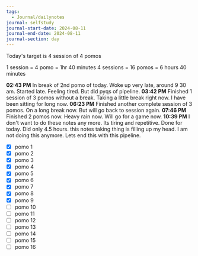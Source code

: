 ```yaml
---
tags:
  - Journal/dailynotes
journal: selfstudy
journal-start-date: 2024-08-11
journal-end-date: 2024-08-11
journal-section: day
---
```

Today's target is 4 session of 4 pomos

1 session = 4 pomo = 1hr 40 minutes
4 sessions = 16 pomos = 6 hours 40 minutes

**02:43 PM** In break of 2nd pomo of today. Woke up very late, around 9 30 am. Started late. Feeling tired. But did pyqs of pipeline.
**03:42 PM** Finished 1 session of 3 pomos without a break. Taking a little break right now. I have been sitting for long now.
**06:23 PM** Finished another complete session of 3 pomos. On a long break now. But will go back to session again.
**07:46 PM** Finished 2 pomos now. Heavy rain now. Will go for a game now. 
**10:39 PM** I don't want to do these notes any more. Its tiring and repetitive. Done for today. Did only 4.5 hours. this notes taking thing is filling up my head. I am not doing this anymore. Lets end this with this pipeline.

- [x] pomo 1
- [x] pomo 2
- [x] pomo 3
- [x] pomo 4
- [x] pomo 5
- [x] pomo 6
- [x] pomo 7
- [x] pomo 8
- [x] pomo 9
- [ ] pomo 10
- [ ] pomo 11
- [ ] pomo 12
- [ ] pomo 13
- [ ] pomo 14
- [ ] pomo 15
- [ ] pomo 16
